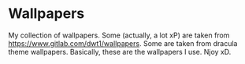 # Wallpapers
My collection of wallpapers. Some (actually, a lot xP) are taken from https://www.gitlab.com/dwt1/wallpapers. Some are taken from dracula theme wallpapers. Basically, these are the wallpapers I use. Njoy xD.
